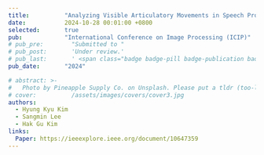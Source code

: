 ```yaml
---
title:          "Analyzing Visible Articulatory Movements in Speech Production For Speech-Driven 3D Facial Animation"
date:           2024-10-28 00:01:00 +0800
selected:       true
pub:            "International Conference on Image Processing (ICIP)"
# pub_pre:        "Submitted to "
# pub_post:       'Under review.'
# pub_last:       ' <span class="badge badge-pill badge-publication badge-success">Spotlight</span>'
pub_date:       "2024"

# abstract: >-
#   Photo by Pineapple Supply Co. on Unsplash. Please put a tldr (too-long-didnt-read, 1~2 sentences) of your publication here. It is not recommended to put the actual abstract here because it is usually too long to fit in. $\LaTeX$ is supported. $a=b+c$.
# cover:          /assets/images/covers/cover3.jpg
authors:
  - Hyung Kyu Kim
  - Sangmin Lee
  - Hak Gu Kim
links:
  Paper: https://ieeexplore.ieee.org/document/10647359  
---
```

